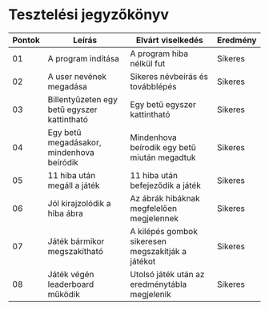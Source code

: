 # Tesztelési jegyzőkönyv

Pontok  |Leírás                                                           |Elvárt viselkedés |Eredmény
-----|-----------------------------------------------------------------|------------------|--------
01   | A program indítása | A program hiba nélkül fut | Sikeres
02   | A user nevének megadása | Sikeres névbeírás és továbblépés | Sikeres
03   | Billentyűzeten egy betű egyszer kattintható | Egy betű egyszer kattintható | Sikeres
04   | Egy betű megadásakor, mindenhova beíródik | Mindenhova beírodik egy betű miután megadtuk | Sikeres
05   | 11 hiba után megáll a játék | 11 hiba után befejeződik a játék | Sikeres 
06   | Jól kirajzolódik a hiba ábra | Az ábrák hibáknak megfelelően megjelennek | Sikeres
07   | Játék bármikor megszakítható | A kilépés gombok sikeresen megszakítják a játékot | Sikeres
08   | Játék végén leaderboard működik | Utolsó játék után az eredménytábla megjelenik | Sikeres